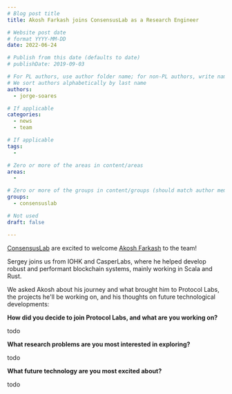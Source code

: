 ```yaml
---
# Blog post title
title: Akosh Farkash joins ConsensusLab as a Research Engineer

# Website post date
# format YYYY-MM-DD
date: 2022-06-24

# Publish from this date (defaults to date)
# publishDate: 2019-09-03

# For PL authors, use author folder name; for non-PL authors, write name as in paper within ""
# We sort authors alphabetically by last name
authors:
  - jorge-soares

# If applicable
categories:
  - news
  - team

# If applicable
tags:
  -

# Zero or more of the areas in content/areas
areas:
  -

# Zero or more of the groups in content/groups (should match author membership)
groups:
  - consensuslab

# Not used
draft: false

---
```


[ConsensusLab](/groups/consensuslab/) are excited to welcome [Akosh Farkash](/authors/akosh-farkash) to the team!

Sergey joins us from IOHK and CasperLabs, where he helped develop robust and performant blockchain systems, mainly working in Scala and Rust.

We asked Akosh about his journey and what brought him to Protocol Labs, the projects he'll be working on, and his thoughts on future technological developments:

**How did you decide to join Protocol Labs, and what are you working on?**

todo

**What research problems are you most interested in exploring?**

todo

**What future technology are you most excited about?**

todo
